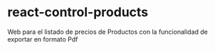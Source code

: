# react-control-products
Web para el listado de precios de Productos con la funcionalidad de exportar en formato Pdf
